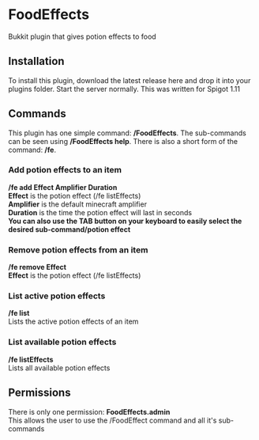 # FoodEffects
Bukkit plugin that gives potion effects to food

## Installation ##
To install this plugin, download the latest release here and drop it into your plugins folder. Start the server normally. This was written for Spigot 1.11

## Commands ##
This plugin has one simple command: **/FoodEffects**. The sub-commands can be seen using **/FoodEffects help**. There is also a short form
of the command: **/fe**.

### Add potion effects to an item ###
**/fe add Effect Amplifier Duration**  
**Effect** is the potion effect (/fe listEffects)  
**Amplifier** is the default minecraft amplifier  
**Duration** is the time the potion effect will last in seconds  
**You can also use the TAB button on your keyboard to easily select the desired sub-command/potion effect**

### Remove potion effects from an item ###
**/fe remove Effect**  
**Effect** is the potion effect (/fe listEffects)

### List active potion effects ###
**/fe list**  
Lists the active potion effects of an item

### List available potion effects ###
**/fe listEffects**  
Lists all available potion effects

## Permissions ##
There is only one permission: **FoodEffects.admin**  
This allows the user to use the /FoodEffect command and all it's sub-commands
